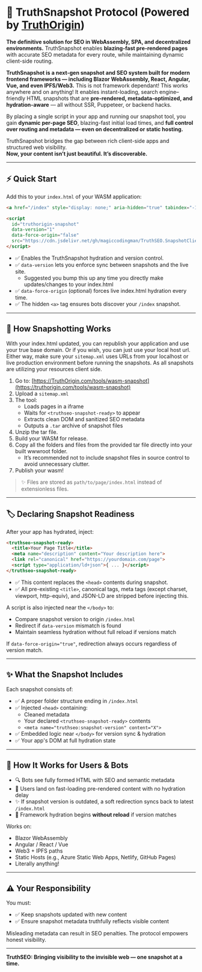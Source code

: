 # 📖 TruthSnapshot Protocol (Powered by [TruthOrigin](https://truthorigin.com))

**The definitive solution for SEO in WebAssembly, SPA, and decentralized environments.**
TruthSnapshot enables **blazing-fast pre-rendered pages** with accurate SEO metadata for every route, while maintaining dynamic client-side routing.

**TruthSnapshot is a next-gen snapshot and SEO system built for modern frontend frameworks — including Blazor WebAssembly, React, Angular, Vue, and even IPFS/Web3.** This is not framework dependant! This works anywhere and on anything!
It enables instant-loading, search engine–friendly HTML snapshots that are **pre-rendered, metadata-optimized, and hydration-aware** — all without SSR, Puppeteer, or backend hacks.

By placing a single script in your app and running our snapshot tool, you gain **dynamic per-page SEO**, blazing-fast initial load times, and **full control over routing and metadata — even on decentralized or static hosting.**

TruthSnapshot bridges the gap between rich client-side apps and structured web visibility.  
**Now, your content isn’t just beautiful. It’s discoverable.**

---

## ⚡ Quick Start

Add this to your `index.html` of your WASM application:

```html
<a href="/index" style="display: none;" aria-hidden="true" tabindex="-1">Bot Gateway</a>

<script
  id="truthorigin-snapshot"
  data-version="1"
  data-force-origin="false"
  src="https://cdn.jsdelivr.net/gh/magiccodingman/TruthSEO.SnapshotClient@main/truthseo-snapshot.js">
</script>
```
* ✅ Enables the TruthSnapshot hydration and version control.
* ✅ `data-version` lets you enforce sync between snapshots and the live site.
  - Suggested you bump this up any time you directly make updates/changes to your index.html
* ✅ `data-force-origin` (optional) forces live index.html hydration every time.
* ✅ The hidden `<a>` tag ensures bots discover your `/index` snapshot.

---

## 🧬 How Snapshotting Works

With your index.html updated, you can republish your application and use your true base domain. Or if you wish, you can just use your local host url. Either way, make sure your `sitemap.xml` uses URLs from your localhost or live production environment before running the snapshots. As all snapshots are utilizing your resources client side.
1. Go to: [https://TruthOrigin.com/tools/wasm-snapshot](https://truthorigin.com/tools/wasm-snapshot)
2. Upload a `sitemap.xml`
3. The tool:
   - Loads pages in a iframe
   - Waits for `<truthseo-snapshot-ready>` to appear
   - Extracts clean DOM and sanitized SEO metadata
   - Outputs a `.tar` archive of snapshot files
4. Unzip the tar file.
5. Build your WASM for release.
6. Copy all the folders and files from the provided tar file directly into your built wwwroot folder.
   - It’s recommended not to include snapshot files in source control to avoid unnecessary clutter.
7. Publish your wasm!

> ✨ Files are stored as `path/to/page/index.html` instead of extensionless files.

---

## 🏷️ Declaring Snapshot Readiness

After your app has hydrated, inject:

```html
<truthseo-snapshot-ready>
  <title>Your Page Title</title>
  <meta name="description" content="Your description here">
  <link rel="canonical" href="https://yourdomain.com/page">
  <script type="application/ld+json">{ ... }</script>
</truthseo-snapshot-ready>
```

* ✅ This content replaces the `<head>` contents during snapshot.
* ✅ All pre-existing `<title>`, canonical tags, meta tags (except charset, viewport, http-equiv), and JSON-LD are stripped before injecting this.

A script is also injected near the `</body>` to:
- Compare snapshot version to origin `/index.html`
- Redirect if `data-version` mismatch is found
- Maintain seamless hydration without full reload if versions match

If `data-force-origin="true"`, redirection always occurs regardless of version match.

---

## ✨ What the Snapshot Includes

Each snapshot consists of:
- ✅ A proper folder structure ending in `/index.html`
- ✅ Injected `<head>` containing:
  - Cleaned metadata
  - Your declared `<truthseo-snapshot-ready>` contents
  - `<meta name="truthseo:snapshot-version" content="X">`
- ✅ Embedded logic near `</body>` for version sync & hydration
- ✅ Your app's DOM at full hydration state

---

## 🧐 How It Works for Users & Bots

- 🔍 Bots see fully formed HTML with SEO and semantic metadata
- 👤 Users land on fast-loading pre-rendered content with no hydration delay
- ✨ If snapshot version is outdated, a soft redirection syncs back to latest `/index.html`
- 🚀 Framework hydration begins **without reload** if version matches

Works on:
- Blazor WebAssembly
- Angular / React / Vue
- Web3 + IPFS paths
- Static Hosts (e.g., Azure Static Web Apps, Netlify, GitHub Pages)
- Literally anything!

---

## ⚠️ Your Responsibility

You must:
- ✅ Keep snapshots updated with new content
- ✅ Ensure snapshot metadata truthfully reflects visible content

Misleading metadata can result in SEO penalties. The protocol empowers honest visibility.

---

**TruthSEO: Bringing visibility to the invisible web — one snapshot at a time.**
